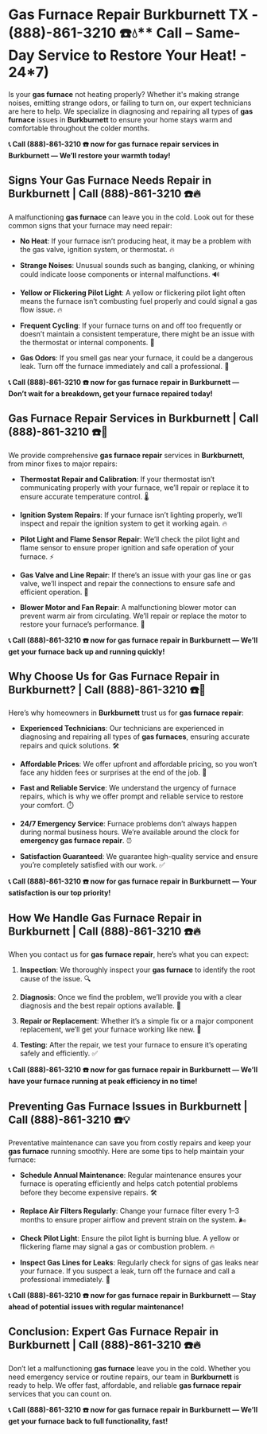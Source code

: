 # Gas Furnace Repair Burkburnett TX - (888)-861-3210 ☎️💧** Call  – Same-Day Service to Restore Your Heat! - 24*7)

Is your **gas furnace** not heating properly? Whether it's making strange noises, emitting strange odors, or failing to turn on, our expert technicians are here to help. We specialize in diagnosing and repairing all types of **gas furnace** issues in **Burkburnett** to ensure your home stays warm and comfortable throughout the colder months.

**📞 Call (888)-861-3210 ☎️ now for **gas furnace repair** services in Burkburnett — We’ll restore your warmth today!**

## **Signs Your Gas Furnace Needs Repair in Burkburnett | Call (888)-861-3210 ☎️🔥**

A malfunctioning **gas furnace** can leave you in the cold. Look out for these common signs that your furnace may need repair:

- **No Heat**: If your furnace isn’t producing heat, it may be a problem with the gas valve, ignition system, or thermostat. 🔥
- **Strange Noises**: Unusual sounds such as banging, clanking, or whining could indicate loose components or internal malfunctions. 🔊
- **Yellow or Flickering Pilot Light**: A yellow or flickering pilot light often means the furnace isn’t combusting fuel properly and could signal a gas flow issue. 🔥
- **Frequent Cycling**: If your furnace turns on and off too frequently or doesn’t maintain a consistent temperature, there might be an issue with the thermostat or internal components. 🔄
- **Gas Odors**: If you smell gas near your furnace, it could be a dangerous leak. Turn off the furnace immediately and call a professional. 💨

**📞 Call (888)-861-3210 ☎️ now for **gas furnace repair** in Burkburnett — Don’t wait for a breakdown, get your furnace repaired today!**

## **Gas Furnace Repair Services in Burkburnett | Call (888)-861-3210 ☎️🔧**

We provide comprehensive **gas furnace repair** services in **Burkburnett**, from minor fixes to major repairs:

- **Thermostat Repair and Calibration**: If your thermostat isn’t communicating properly with your furnace, we’ll repair or replace it to ensure accurate temperature control. 🌡️
- **Ignition System Repairs**: If your furnace isn’t lighting properly, we’ll inspect and repair the ignition system to get it working again. 🔥
- **Pilot Light and Flame Sensor Repair**: We’ll check the pilot light and flame sensor to ensure proper ignition and safe operation of your furnace. ⚡
- **Gas Valve and Line Repair**: If there’s an issue with your gas line or gas valve, we’ll inspect and repair the connections to ensure safe and efficient operation. 🔧
- **Blower Motor and Fan Repair**: A malfunctioning blower motor can prevent warm air from circulating. We’ll repair or replace the motor to restore your furnace’s performance. 💨

**📞 Call (888)-861-3210 ☎️ now for **gas furnace repair** in Burkburnett — We’ll get your furnace back up and running quickly!**

## **Why Choose Us for Gas Furnace Repair in Burkburnett? | Call (888)-861-3210 ☎️🌟**

Here’s why homeowners in **Burkburnett** trust us for **gas furnace repair**:

- **Experienced Technicians**: Our technicians are experienced in diagnosing and repairing all types of **gas furnaces**, ensuring accurate repairs and quick solutions. 🛠️
- **Affordable Prices**: We offer upfront and affordable pricing, so you won’t face any hidden fees or surprises at the end of the job. 💸
- **Fast and Reliable Service**: We understand the urgency of furnace repairs, which is why we offer prompt and reliable service to restore your comfort. ⏱️
- **24/7 Emergency Service**: Furnace problems don’t always happen during normal business hours. We’re available around the clock for **emergency gas furnace repair**. ⏰
- **Satisfaction Guaranteed**: We guarantee high-quality service and ensure you’re completely satisfied with our work. ✅

**📞 Call (888)-861-3210 ☎️ now for **gas furnace repair** in Burkburnett — Your satisfaction is our top priority!**

## **How We Handle Gas Furnace Repair in Burkburnett | Call (888)-861-3210 ☎️🔥**

When you contact us for **gas furnace repair**, here’s what you can expect:

1. **Inspection**: We thoroughly inspect your **gas furnace** to identify the root cause of the issue. 🔍
2. **Diagnosis**: Once we find the problem, we’ll provide you with a clear diagnosis and the best repair options available. 📝
3. **Repair or Replacement**: Whether it’s a simple fix or a major component replacement, we’ll get your furnace working like new. 🔧
4. **Testing**: After the repair, we test your furnace to ensure it’s operating safely and efficiently. ✅

**📞 Call (888)-861-3210 ☎️ now for **gas furnace repair** in Burkburnett — We’ll have your furnace running at peak efficiency in no time!**

## **Preventing Gas Furnace Issues in Burkburnett | Call (888)-861-3210 ☎️💡**

Preventative maintenance can save you from costly repairs and keep your **gas furnace** running smoothly. Here are some tips to help maintain your furnace:

- **Schedule Annual Maintenance**: Regular maintenance ensures your furnace is operating efficiently and helps catch potential problems before they become expensive repairs. 🛠️
- **Replace Air Filters Regularly**: Change your furnace filter every 1–3 months to ensure proper airflow and prevent strain on the system. 🌬️
- **Check Pilot Light**: Ensure the pilot light is burning blue. A yellow or flickering flame may signal a gas or combustion problem. 🔥
- **Inspect Gas Lines for Leaks**: Regularly check for signs of gas leaks near your furnace. If you suspect a leak, turn off the furnace and call a professional immediately. 💨

**📞 Call (888)-861-3210 ☎️ now for **gas furnace repair** in Burkburnett — Stay ahead of potential issues with regular maintenance!**

## **Conclusion: Expert Gas Furnace Repair in Burkburnett | Call (888)-861-3210 ☎️🔥**

Don’t let a malfunctioning **gas furnace** leave you in the cold. Whether you need emergency service or routine repairs, our team in **Burkburnett** is ready to help. We offer fast, affordable, and reliable **gas furnace repair** services that you can count on.

**📞 Call (888)-861-3210 ☎️ now for **gas furnace repair** in Burkburnett — We’ll get your furnace back to full functionality, fast!**
